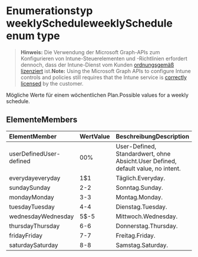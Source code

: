 # <a name="weeklyschedule-enum-type"></a><span data-ttu-id="9689f-101">Enumerationstyp weeklySchedule</span><span class="sxs-lookup"><span data-stu-id="9689f-101">weeklySchedule enum type</span></span>

> <span data-ttu-id="9689f-102">**Hinweis:** Die Verwendung der Microsoft Graph-APIs zum Konfigurieren von Intune-Steuerelementen und -Richtlinien erfordert dennoch, dass der Intune-Dienst vom Kunden [ordnungsgemäß lizenziert](https://go.microsoft.com/fwlink/?linkid=839381) ist.</span><span class="sxs-lookup"><span data-stu-id="9689f-102">**Note:** Using the Microsoft Graph APIs to configure Intune controls and policies still requires that the Intune service is [correctly licensed](https://go.microsoft.com/fwlink/?linkid=839381) by the customer.</span></span>

<span data-ttu-id="9689f-103">Mögliche Werte für einem wöchentlichen Plan.</span><span class="sxs-lookup"><span data-stu-id="9689f-103">Possible values for a weekly schedule.</span></span>
## <a name="members"></a><span data-ttu-id="9689f-104">Elemente</span><span class="sxs-lookup"><span data-stu-id="9689f-104">Members</span></span>
|<span data-ttu-id="9689f-105">Element</span><span class="sxs-lookup"><span data-stu-id="9689f-105">Member</span></span>|<span data-ttu-id="9689f-106">Wert</span><span class="sxs-lookup"><span data-stu-id="9689f-106">Value</span></span>|<span data-ttu-id="9689f-107">Beschreibung</span><span class="sxs-lookup"><span data-stu-id="9689f-107">Description</span></span>|
|:---|:---|:---|
|<span data-ttu-id="9689f-108">userDefined</span><span class="sxs-lookup"><span data-stu-id="9689f-108">User-defined</span></span>|<span data-ttu-id="9689f-109">0</span><span class="sxs-lookup"><span data-stu-id="9689f-109">0%</span></span>|<span data-ttu-id="9689f-110">User-Defined, Standardwert, ohne Absicht.</span><span class="sxs-lookup"><span data-stu-id="9689f-110">User Defined, default value, no intent.</span></span>|
|<span data-ttu-id="9689f-111">everyday</span><span class="sxs-lookup"><span data-stu-id="9689f-111">everyday</span></span>|<span data-ttu-id="9689f-112">1</span><span class="sxs-lookup"><span data-stu-id="9689f-112">$1</span></span>|<span data-ttu-id="9689f-113">Täglich.</span><span class="sxs-lookup"><span data-stu-id="9689f-113">Everyday.</span></span>|
|<span data-ttu-id="9689f-114">sunday</span><span class="sxs-lookup"><span data-stu-id="9689f-114">Sunday</span></span>|<span data-ttu-id="9689f-115">2</span><span class="sxs-lookup"><span data-stu-id="9689f-115">-2</span></span>|<span data-ttu-id="9689f-116">Sonntag.</span><span class="sxs-lookup"><span data-stu-id="9689f-116">Sunday.</span></span>|
|<span data-ttu-id="9689f-117">monday</span><span class="sxs-lookup"><span data-stu-id="9689f-117">Monday</span></span>|<span data-ttu-id="9689f-118">3</span><span class="sxs-lookup"><span data-stu-id="9689f-118">-3</span></span>|<span data-ttu-id="9689f-119">Montag.</span><span class="sxs-lookup"><span data-stu-id="9689f-119">Monday.</span></span>|
|<span data-ttu-id="9689f-120">tuesday</span><span class="sxs-lookup"><span data-stu-id="9689f-120">Tuesday</span></span>|<span data-ttu-id="9689f-121">4</span><span class="sxs-lookup"><span data-stu-id="9689f-121">-4</span></span>|<span data-ttu-id="9689f-122">Dienstag.</span><span class="sxs-lookup"><span data-stu-id="9689f-122">Tuesday.</span></span>|
|<span data-ttu-id="9689f-123">wednesday</span><span class="sxs-lookup"><span data-stu-id="9689f-123">Wednesday</span></span>|<span data-ttu-id="9689f-124">5</span><span class="sxs-lookup"><span data-stu-id="9689f-124">$-5</span></span>|<span data-ttu-id="9689f-125">Mittwoch.</span><span class="sxs-lookup"><span data-stu-id="9689f-125">Wednesday.</span></span>|
|<span data-ttu-id="9689f-126">thursday</span><span class="sxs-lookup"><span data-stu-id="9689f-126">Thursday</span></span>|<span data-ttu-id="9689f-127">6</span><span class="sxs-lookup"><span data-stu-id="9689f-127">-6</span></span>|<span data-ttu-id="9689f-128">Donnerstag.</span><span class="sxs-lookup"><span data-stu-id="9689f-128">Thursday.</span></span>|
|<span data-ttu-id="9689f-129">friday</span><span class="sxs-lookup"><span data-stu-id="9689f-129">Friday</span></span>|<span data-ttu-id="9689f-130">7</span><span class="sxs-lookup"><span data-stu-id="9689f-130">-7</span></span>|<span data-ttu-id="9689f-131">Freitag.</span><span class="sxs-lookup"><span data-stu-id="9689f-131">Friday.</span></span>|
|<span data-ttu-id="9689f-132">saturday</span><span class="sxs-lookup"><span data-stu-id="9689f-132">Saturday</span></span>|<span data-ttu-id="9689f-133">8</span><span class="sxs-lookup"><span data-stu-id="9689f-133">-8</span></span>|<span data-ttu-id="9689f-134">Samstag.</span><span class="sxs-lookup"><span data-stu-id="9689f-134">Saturday.</span></span>|



